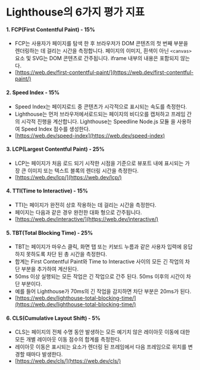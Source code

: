 # Lighthouse의 6가지 평가 지표



#### 1. FCP(First Contentful Paint) - 15%

* FCP는 사용자가 페이지를 탐색 한 후 브라우저가 DOM 콘텐츠의 첫 번째 부분을 렌더링하는 데 걸리는 시간을 측정합니다. 페이지의 이미지, 흰색이 아닌 `<canvas>` 요소 및 SVG는 DOM 콘텐츠로 간주됩니다. iframe 내부의 내용은 포함되지 않는다.
* [https://web.dev/first-contentful-paint/](https://web.dev/first-contentful-paint/)

#### 2. Speed Index - 15%

* Speed Index는 페이지로드 중 콘텐츠가 시각적으로 표시되는 속도를 측정한다.
* Lighthouse는 먼저 브라우저에서로드되는 페이지의 비디오를 캡처하고 프레임 간의 시각적 진행을 계산합니다. Lighthouse는 Speedline Node.js 모듈 을 사용하여 Speed Index 점수를 생성한다.
* [https://web.dev/speed-index](https://web.dev/speed-index)

#### 3. LCP(Largest Contentful Paint) - 25%

* LCP는 페이지가 처음 로드 되기 시작한 시점을 기준으로 뷰포트 내에 표시되는 가장 큰 이미지 또는 텍스트 블록의 렌더링 시간을 측정한다.
* [https://web.dev/lcp/](https://web.dev/lcp/)

#### 4. TTI(Time to Interactive) - 15%

* TTI는 페이지가 완전히 상호 작용하는 데 걸리는 시간을 측정한다.&#x20;
* 페이지는 다음과 같은 경우 완전한 대화 형으로 간주됩니다.
* [https://web.dev/interactive/](https://web.dev/interactive/)

#### 5. TBT(Total Blocking Time) - 25%

* TBT는 페이지가 마우스 클릭, 화면 탭 또는 키보드 누름과 같은 사용자 입력에 응답하지 못하도록 차단 된 총 시간을 측정한다.&#x20;
* 합계는 First Contentful Paint와 Time to Interactive 사이의 모든 긴 작업의 차단 부분을 추가하여 계산된다.&#x20;
* 50ms 이상 실행되는 모든 작업은 긴 작업으로 간주 된다. 50ms 이후의 시간이 차단 부분이다.&#x20;
* 예를 들어 Lighthouse가 70ms의 긴 작업을 감지하면 차단 부분은 20ms가 된다.
* [https://web.dev/lighthouse-total-blocking-time/](https://web.dev/lighthouse-total-blocking-time/)

#### 6. CLS(Cumulative Layout Shift) - 5%

* CLS는 페이지의 전체 수명 동안 발생하는 모든 예기치 않은 레이아웃 이동에 대한 모든 개별 레이아웃 이동 점수의 합계를 측정한다.&#x20;
* 레이아웃 이동은 표시되는 요소가 렌더링 된 프레임에서 다음 프레임으로 위치를 변경할 때마다 발생한다.
* [https://web.dev/cls/](https://web.dev/cls/)
